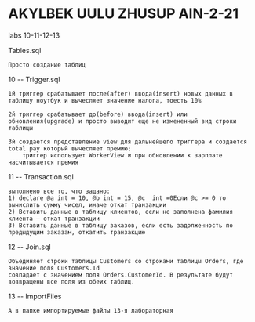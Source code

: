 # AKYLBEK UULU ZHUSUP AIN-2-21
labs 10-11-12-13


Tables.sql

    Просто создание таблиц


10 -- Trigger.sql

    1й триггер срабатывает после(after) ввода(insert) новых данных в таблицу ноутбук и вычесляет значение налога, тоесть 10%

    2й триггер срабатывает до(before) ввода(insert) или обновления(upgrade) и просто выводит еще не измененный вид строки таблицы

    3й создается представление view для дальнейшего триггера и создается total pay который вычесляет премию;
        триггер использует WorkerView и при обновлении к зарплате насчитывается премия



11 -- Transaction.sql

    выполнено все то, что задано:
    1) declare @a int = 10, @b int = 15, @c  int =0Если @c >= 0 то вычислить сумму чисел, иначе откат транзакции   
    2) Вставить данные в таблицу клиентов, если не заполнена фамилия клиента – откат транзакции
    3) Вставить данные в таблицу заказов, если есть задолженность по предыдущим заказам, откатить транзакцию 


12 -- Join.sql 

    Объединяет строки таблицы Customers со строками таблицы Orders, где значение поля Customers.Id 
    совпадает с значением поля Orders.CustomerId. В результате будут возвращены все поля из обеих таблиц.


13 -- ImportFiles  

    А в папке импортируемые файлы 13-я лабораторная
